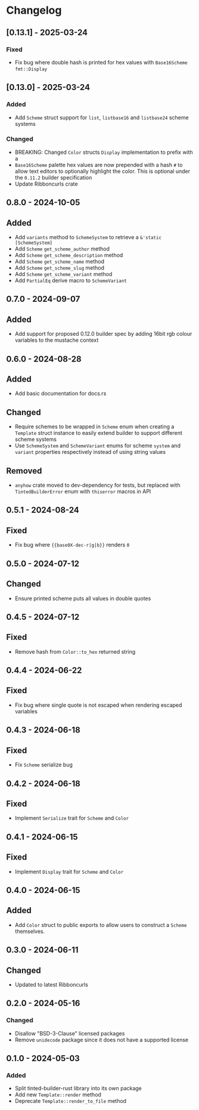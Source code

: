 # Changelog

## [0.13.1] - 2025-03-24

### Fixed

- Fix bug where double hash is printed for hex values with `Base16Scheme`
  `fmt::Display`

## [0.13.0] - 2025-03-24

### Added

- Add `Scheme` struct support for `list`, `listbase16` and `listbase24`
  scheme systems

### Changed

- BREAKING: Changed `Color` structs `Display` implementation to prefix with a
- `Base16Scheme` palette hex values are now prepended with a hash `#` to allow
  text editors to optionally highlight the color. This is optional under the
  `0.11.2` builder specification
- Update Ribboncurls crate

## 0.8.0 - 2024-10-05

## Added

- Add `variants` method to `SchemeSystem` to retrieve a
  `&'static [SchemeSystem]`
- Add `Scheme` `get_scheme_author` method
- Add `Scheme` `get_scheme_description` method
- Add `Scheme` `get_scheme_name` method
- Add `Scheme` `get_scheme_slug` method
- Add `Scheme` `get_scheme_variant` method
- Add `PartialEq` derive macro to `SchemeVariant`

## 0.7.0 - 2024-09-07

## Added

- Add support for proposed 0.12.0 builder spec by adding 16bit rgb
  colour variables to the mustache context

## 0.6.0 - 2024-08-28

## Added

- Add basic documentation for docs.rs

## Changed

- Require schemes to be wrapped in `Scheme` enum when creating a
  `Template` struct instance to easily extend builder to support
  different scheme systems
- Use `SchemeSystem` and `SchemeVariant` enums for scheme `system` and
  `variant` properties respectively instead of using string values

## Removed

- `anyhow` crate moved to dev-dependency for tests, but replaced with
  `TintedBuilderError` enum with `thiserror` macros in API

## 0.5.1 - 2024-08-24

## Fixed

- Fix bug where `{{base0X-dec-r|g|b}}` renders `0`

## 0.5.0 - 2024-07-12

## Changed

- Ensure printed scheme puts all values in double quotes

## 0.4.5 - 2024-07-12

## Fixed

- Remove hash from `Color::to_hex` returned string

## 0.4.4 - 2024-06-22

## Fixed

- Fix bug where single quote is not escaped when rendering escaped
  variables

## 0.4.3 - 2024-06-18

## Fixed

- Fix `Scheme` serialize bug

## 0.4.2 - 2024-06-18

## Fixed

- Implement `Serialize` trait for `Scheme` and `Color`

## 0.4.1 - 2024-06-15

## Fixed

- Implement `Display` trait for `Scheme` and `Color`

## 0.4.0 - 2024-06-15

## Added

- Add `Color` struct to public exports to allow users to construct a
  `Scheme` themselves.

## 0.3.0 - 2024-06-11

## Changed

- Updated to latest Ribboncurls

## 0.2.0 - 2024-05-16

### Changed

- Disallow "BSD-3-Clause" licensed packages
- Remove `unidecode` package since it does not have a supported license

## 0.1.0 - 2024-05-03

### Added

- Split tinted-builder-rust library into its own package
- Add new `Template::render` method
- Deprecate `Template::render_to_file` method
